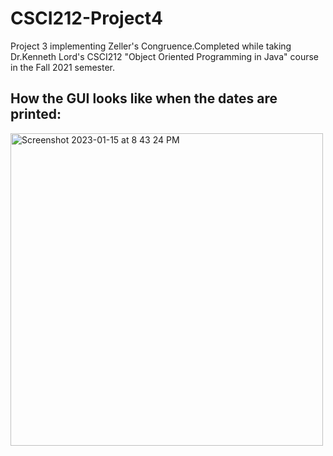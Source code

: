 # CSCI212-Project4
Project 3 implementing Zeller's Congruence.Completed while taking Dr.Kenneth Lord's CSCI212 "Object Oriented Programming in Java" course in the Fall 2021 semester.

## How the GUI looks like when the dates are printed:
<img width="500" alt="Screenshot 2023-01-15 at 8 43 24 PM" src="https://user-images.githubusercontent.com/108318635/212581337-bfc63a46-d544-4acb-8221-8aded1b3349b.png">
